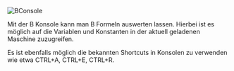 ![BConsole](../../screenshots/Main%20View/B%20Console.png)

Mit der B Konsole kann man B Formeln auswerten lassen. Hierbei ist es möglich auf die Variablen und Konstanten in der aktuell geladenen Maschine zuzugreifen.

Es ist ebenfalls möglich die bekannten Shortcuts in Konsolen zu verwenden wie etwa CTRL+A, CTRL+E, CTRL+R.